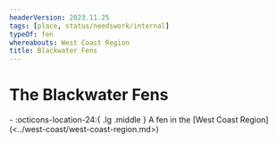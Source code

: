 ```yaml
---
headerVersion: 2023.11.25
tags: [place, status/needswork/internal]
typeOf: fen
whereabouts: West Coast Region
title: Blackwater Fens
---
```

# The Blackwater Fens
<div class="grid cards ext-narrow-margin ext-one-column" markdown>
-    :octicons-location-24:{ .lg .middle } A fen in the [West Coast Region](<../west-coast/west-coast-region.md>)  
</div>


